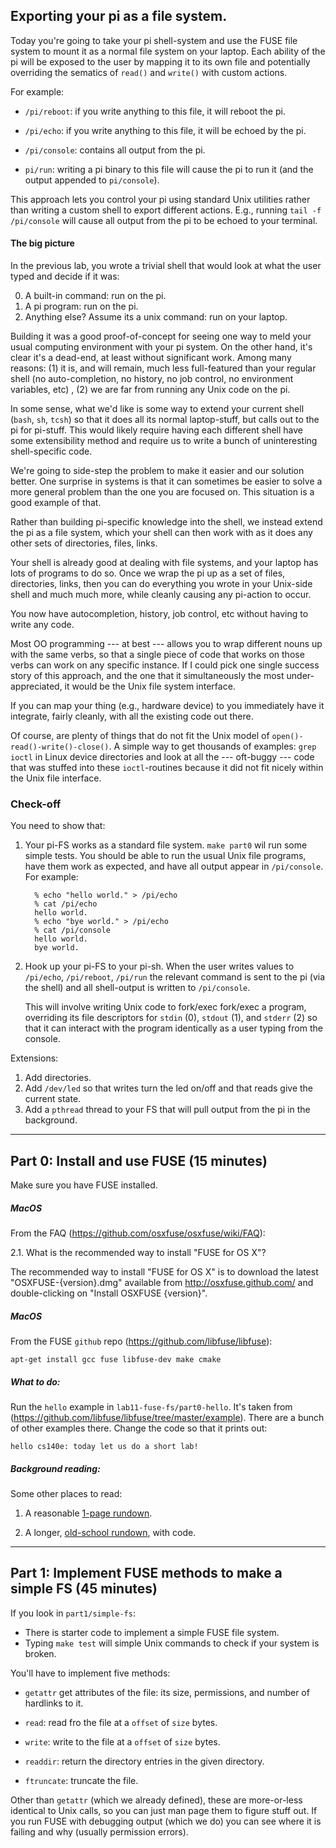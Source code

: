 ## Exporting your pi as a file system.

Today you're going to take your pi shell-system and use the FUSE file
system to mount it as a normal file system on your laptop.    Each ability
of the pi will be exposed to the user by mapping it to its own file and
potentially overriding the sematics of `read()` and `write()` with custom
actions.  

For example:

 - `/pi/reboot`: if you write anything to this file, it will reboot the 
 pi.

 - `/pi/echo`: if you write anything to this file, it will be echoed
 by the pi.

 - `/pi/console`: contains all output from the pi.  

 - `pi/run`: writing a pi binary to this file will cause the pi to run
 it (and the output appended to `pi/console`).

This approach lets you control your pi using standard Unix utilities
rather than writing a custom shell to export different actions.  E.g.,
running `tail -f /pi/console` will cause all output from the pi to 
be echoed to your terminal.

#### The big picture

In the previous lab, you wrote a trivial shell that would look at what
the user typed and decide if it was:

  0. A built-in command: run on the pi.
  2. A pi program: run on the pi.
  1. Anything else?  Assume its a unix command: run on your laptop.

Building it was a good proof-of-concept for seeing one way to meld
your usual computing environment with your pi system.  On the other
hand, it's clear it's a dead-end, at least without significant work.
Among many reasons: (1) it is, and will remain, much less full-featured
than your regular shell (no auto-completion, no history, no job control,
no environment variables, etc) , (2) we are far from running any Unix
code on the pi.

In some sense, what we'd like is some way to extend your current shell
(`bash`, `sh`, `tcsh`) so that it does all its normal laptop-stuff,
but calls out to the pi for pi-stuff.  This would likely require having
each different shell have some extensibility method and require us to
write a bunch of uninteresting shell-specific code.

We're going to side-step the problem to make it easier and our solution
better.  One surprise in systems is that it can sometimes be easier
to solve a more general problem than the one you are focused on.
This situation is a good example of that.

Rather than building pi-specific knowledge into the shell, we instead
extend the pi as a file system, which your shell can then work with as
it does any other sets of directories, files, links.

Your shell is already good at dealing with file systems, and your laptop
has lots of programs to do so.  Once we wrap the pi up as a set of files,
directories, links, then you can do everything you wrote in your Unix-side
shell and much much more, while cleanly causing any pi-action to occur.

You now have autocompletion, history, job control, etc without having
to write any code.

Most OO programming --- at best --- allows you to wrap different nouns up
with the same verbs, so that a single piece of code that works on those
verbs can work on any specific instance.  If I could pick one single
success story of this approach, and the one that it simultaneously the
most under-appreciated, it would be the Unix file system interface.

If you can map your thing (e.g., hardware device) to you immediately
have it integrate, fairly cleanly, with all the existing code out there.

Of course, are plenty of things that do not fit the Unix model of
`open()-read()-write()-close()`.  A simple way to get thousands of
examples: `grep ioctl` in Linux device directories and look at all the ---
oft-buggy --- code that was stuffed into these `ioctl`-routines because
it did not fit nicely within the Unix file interface.


### Check-off

You need to show that:

  1. Your pi-FS works as a standard file system.  `make part0` wil
  run some simple tests.  You should be able to run the usual
  Unix file programs, have them work as expected, and have all
  output appear in `/pi/console`.  For example:

           % echo "hello world." > /pi/echo
           % cat /pi/echo
           hello world.
           % echo "bye world." > /pi/echo
           % cat /pi/console
           hello world.
           bye world.


   2. Hook up your pi-FS to your pi-sh.  When the user writes values
   to `/pi/echo`, `/pi/reboot`, `/pi/run` the relevant command is
   sent to the pi (via the shell) and all shell-output is written to 
   `/pi/console`.  


      This will involve writing Unix code to fork/exec
   fork/exec a program, overriding its file descriptors for `stdin`
   (0), `stdout` (1), and `stderr` (2) so that it can interact with the
   program identically as a user typing from the console.

Extensions:

   1. Add directories.
   2. Add `/dev/led` so that writes turn the led on/off and that 
   reads give the current state.
   3. Add a `pthread` thread to your FS that will pull output from
   the pi in the background.

----------------------------------------------------------------------
## Part 0:  Install and use FUSE (15 minutes)

Make sure you have FUSE installed.  


##### MacOS

From the FAQ (https://github.com/osxfuse/osxfuse/wiki/FAQ):

  2.1. What is the recommended way to install "FUSE for OS X"?

  The recommended way to install "FUSE for OS X" is to download the latest
  "OSXFUSE-{version}.dmg" available from http://osxfuse.github.com/
  and double-clicking on "Install OSXFUSE {version}".



##### MacOS

From the FUSE `github` repo (https://github.com/libfuse/libfuse):

    apt-get install gcc fuse libfuse-dev make cmake

##### What to do:

Run the `hello` example in `lab11-fuse-fs/part0-hello`.  It's
taken from (https://github.com/libfuse/libfuse/tree/master/example).
There are a bunch of other examples there.  Change the code so
that it prints out:

    hello cs140e: today let us do a short lab!

##### Background reading:

Some other places to read:

  1. A reasonable [1-page rundown](https://engineering.facile.it/blog/eng/write-filesystem-fuse/).

  2.  A longer, [old-school rundown](https://www.cs.nmsu.edu/~pfeiffer/fuse-tutorial/html/index.html), with code.


----------------------------------------------------------------------
## Part 1: Implement FUSE methods to make a simple FS (45 minutes)

If you look in `part1/simple-fs`:

   - There is starter code to implement a simple FUSE file system.  
   - Typing `make test` will simple Unix commands to check if your 
   system is broken.

You'll have to implement five methods:

   - `getattr` get attributes of the file: its size, permissions, and
   number of hardlinks to it.

   - `read`: read fro the file at a `offset` of `size` bytes.

   - `write`: write to the file at a `offset` of `size` bytes.

   - `readdir`: return the directory entries in the given directory.

   - `ftruncate`: truncate the file.

Other than `getattr` (which we already defined), these are more-or-less
identical to Unix calls, so you can just man page them to figure stuff
out.  If you run FUSE with debugging output (which we do) you can see
where it is failing and why (usually permission errors).
